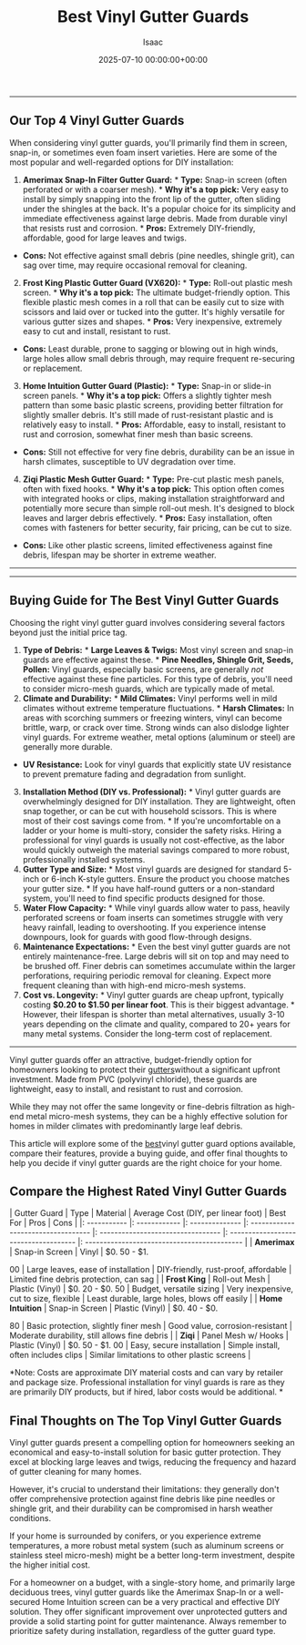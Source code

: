 ﻿---
title: Best Vinyl Gutter Guards
description: Vinyl gutter guards offer an attractive, budget-friendly option for homeowners looking to protect their gutters without a significant upfront investment.
slug: /best-vinyl-gutter-guards/
date: 2025-07-10 00:00:00+00:00
lastmod: 2025-07-10 00:00:00+03:00
author: Isaac
categories:
- Gutters
- Gutter Guards
tags:
- gutters
- best
- vinyl
layout: post
---
---
## Our Top 4 Vinyl Gutter Guards
When considering vinyl gutter guards, you'll primarily find them in screen, snap-in, or sometimes even foam insert varieties. Here are some of the most popular and well-regarded options for DIY installation:
1. **Amerimax Snap-In Filter Gutter Guard:** * **Type:** Snap-in screen (often perforated or with a coarser mesh). * **Why it's a top pick:** Very easy to install by simply snapping into the front lip of the gutter, often sliding under the shingles at the back. It's a popular choice for its simplicity and immediate effectiveness against large debris. Made from durable vinyl that resists rust and corrosion. * **Pros:** Extremely DIY-friendly, affordable, good for large leaves and twigs.
* **Cons:** Not effective against small debris (pine needles, shingle grit), can sag over time, may require occasional removal for cleaning.
2. **Frost King Plastic Gutter Guard (VX620):** * **Type:** Roll-out plastic mesh screen. * **Why it's a top pick:** The ultimate budget-friendly option. This flexible plastic mesh comes in a roll that can be easily cut to size with scissors and laid over or tucked into the gutter. It's highly versatile for various gutter sizes and shapes. * **Pros:** Very inexpensive, extremely easy to cut and install, resistant to rust.
* **Cons:** Least durable, prone to sagging or blowing out in high winds, large holes allow small debris through, may require frequent re-securing or replacement.
3. **Home Intuition Gutter Guard (Plastic):** * **Type:** Snap-in or slide-in screen panels. * **Why it's a top pick:** Offers a slightly tighter mesh pattern than some basic plastic screens, providing better filtration for slightly smaller debris. It's still made of rust-resistant plastic and is relatively easy to install. * **Pros:** Affordable, easy to install, resistant to rust and corrosion, somewhat finer mesh than basic screens.
* **Cons:** Still not effective for very fine debris, durability can be an issue in harsh climates, susceptible to UV degradation over time.
4. **Ziqi Plastic Mesh Gutter Guard:** * **Type:** Pre-cut plastic mesh panels, often with fixed hooks. * **Why it's a top pick:** This option often comes with integrated hooks or clips, making installation straightforward and potentially more secure than simple roll-out mesh. It's designed to block leaves and larger debris effectively. * **Pros:** Easy installation, often comes with fasteners for better security, fair pricing, can be cut to size.
* **Cons:** Like other plastic screens, limited effectiveness against fine debris, lifespan may be shorter in extreme weather.
---
---
## Buying Guide for The Best Vinyl Gutter Guards
Choosing the right vinyl gutter guard involves considering several factors beyond just the initial price tag.
1.  **Type of Debris:** * **Large Leaves & Twigs:** Most vinyl screen and snap-in guards are effective against these. * **Pine Needles, Shingle Grit, Seeds, Pollen:** Vinyl guards, especially basic screens, are generally *not* effective against these fine particles. For this type of debris, you'll need to consider micro-mesh guards, which are typically made of metal.
2. **Climate and Durability:** * **Mild Climates:** Vinyl performs well in mild climates without extreme temperature fluctuations. * **Harsh Climates:** In areas with scorching summers or freezing winters, vinyl can become brittle, warp, or crack over time. Strong winds can also dislodge lighter vinyl guards. For extreme weather, metal options (aluminum or steel) are generally more durable.
* **UV Resistance:** Look for vinyl guards that explicitly state UV resistance to prevent premature fading and degradation from sunlight.
3. **Installation Method (DIY vs. Professional):** * Vinyl gutter guards are overwhelmingly designed for DIY installation. They are lightweight, often snap together, or can be cut with household scissors. This is where most of their cost savings come from. * If you're uncomfortable on a ladder or your home is multi-story, consider the safety risks.
Hiring a professional for vinyl guards is usually not cost-effective, as the labor would quickly outweigh the material savings compared to more robust, professionally installed systems.
4.  **Gutter Type and Size:** * Most vinyl guards are designed for standard 5-inch or 6-inch K-style gutters. Ensure the product you choose matches your gutter size. * If you have half-round gutters or a non-standard system, you'll need to find specific products designed for those.
5.  **Water Flow Capacity:** * While vinyl guards allow water to pass, heavily perforated screens or foam inserts can sometimes struggle with very heavy rainfall, leading to overshooting. If you experience intense downpours, look for guards with good flow-through designs.
6.  **Maintenance Expectations:** * Even the best vinyl gutter guards are not entirely maintenance-free. Large debris will sit on top and may need to be brushed off. Finer debris can sometimes accumulate within the larger perforations, requiring periodic removal for cleaning. Expect more frequent cleaning than with high-end micro-mesh systems.
7.  **Cost vs. Longevity:** * Vinyl gutter guards are cheap upfront, typically costing **$0.20 to $1.50 per linear foot**. This is their biggest advantage. * However, their lifespan is shorter than metal alternatives, usually 3-10 years depending on the climate and quality, compared to 20+ years for many metal systems. Consider the long-term cost of replacement.
---

Vinyl gutter guards offer an attractive, budget-friendly option for homeowners looking to protect their [gutters](https://pestpolicy.com/best-aluminum-gutter-guards/)without a significant upfront investment. Made from PVC (polyvinyl chloride), these guards are lightweight, easy to install, and resistant to rust and corrosion.

While they may not offer the same longevity or fine-debris filtration as high-end metal micro-mesh systems, they can be a highly effective solution for homes in milder climates with predominantly large leaf debris.

This article will explore some of the [best](https://pestpolicy.com/best-foam-gutter-guards/)vinyl gutter guard options available, compare their features, provide a buying guide, and offer final thoughts to help you decide if vinyl gutter guards are the right choice for your home.

##  Compare the Highest Rated Vinyl Gutter Guards

| Gutter Guard | Type | Material | Average Cost (DIY, per linear foot) | Best For | Pros | Cons | |: ----------- |: ------------ |: -------------- |: ---------------------------------- |: --------------------------------- |: ------------------------------------ |: ------------------------------------------- | | **Amerimax** | Snap-in Screen | Vinyl | $0. 50 - $1.

00 | Large leaves, ease of installation | DIY-friendly, rust-proof, affordable | Limited fine debris protection, can sag | | **Frost King** | Roll-out Mesh | Plastic (Vinyl) | $0. 20 - $0. 50 | Budget, versatile sizing | Very inexpensive, cut to size, flexible | Least durable, large holes, blows off easily | | **Home Intuition** | Snap-in Screen | Plastic (Vinyl) | $0. 40 - $0.

80 | Basic protection, slightly finer mesh | Good value, corrosion-resistant | Moderate durability, still allows fine debris | | **Ziqi** | Panel Mesh w/ Hooks | Plastic (Vinyl) | $0. 50 - $1. 00 | Easy, secure installation | Simple install, often includes clips | Similar limitations to other plastic screens |

*Note: Costs are approximate DIY material costs and can vary by retailer and package size. Professional installation for vinyl guards is rare as they are primarily DIY products, but if hired, labor costs would be additional. *

##  Final Thoughts on The Top Vinyl Gutter Guards

Vinyl gutter guards present a compelling option for homeowners seeking an economical and easy-to-install solution for basic gutter protection. They excel at blocking large leaves and twigs, reducing the frequency and hazard of gutter cleaning for many homes.

However, it's crucial to understand their limitations: they generally don't offer comprehensive protection against fine debris like pine needles or shingle grit, and their durability can be compromised in harsh weather conditions.

If your home is surrounded by conifers, or you experience extreme temperatures, a more robust metal system (such as aluminum screens or stainless steel micro-mesh) might be a better long-term investment, despite the higher initial cost.

For a homeowner on a budget, with a single-story home, and primarily large deciduous trees, vinyl gutter guards like the Amerimax Snap-In or a well-secured Home Intuition screen can be a very practical and effective DIY solution. They offer significant improvement over unprotected gutters and provide a solid starting point for gutter maintenance. Always remember to prioritize safety during installation, regardless of the gutter guard type.

